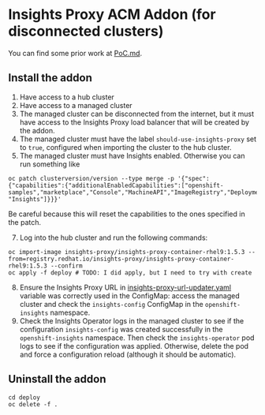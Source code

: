 # Insights Proxy ACM Addon (for disconnected clusters)

You can find some prior work at [PoC.md](PoC.md).

## Install the addon

1. Have access to a hub cluster
2. Have access to a managed cluster
3. The managed cluster can be disconnected from the internet, but it must have access to the Insights Proxy load balancer that will be created by the addon.
4. The managed cluster must have the label `should-use-insights-proxy` set to `true`, configured when importing the cluster to the hub cluster.
5. The managed cluster must have Insights enabled. Otherwise you can run something like
```shell
oc patch clusterversion/version --type merge -p '{"spec":{"capabilities":{"additionalEnabledCapabilities":["openshift-samples","marketplace","Console","MachineAPI","ImageRegistry","DeploymentConfig","Build","OperatorLifecycleManager","Ingress", "Insights"]}}}'
```
Be careful because this will reset the capabilities to the ones specified in the patch.

7. Log into the hub cluster and run the following commands:
```shell
oc import-image insights-proxy/insights-proxy-container-rhel9:1.5.3 --from=registry.redhat.io/insights-proxy/insights-proxy-container-rhel9:1.5.3 --confirm
oc apply -f deploy # TODO: I did apply, but I need to try with create
```
8. Ensure the Insights Proxy URL in [insights-proxy-url-updater.yaml](deploy/insights-proxy-url-updater.yaml) variable was correctly used in the ConfigMap: access the managed cluster and check the `insights-config` ConfigMap in the `openshift-insights` namespace.
9.  Check the Insights Operator logs in the managed cluster to see if the configuration `insights-config` was created successfully in the `openshift-insights` namespace. Then check the `insights-operator` pod logs to see if the configuration was applied. Otherwise, delete the pod and force a configuration reload (although it should be automatic).

## Uninstall the addon

```shell
cd deploy
oc delete -f .
```
